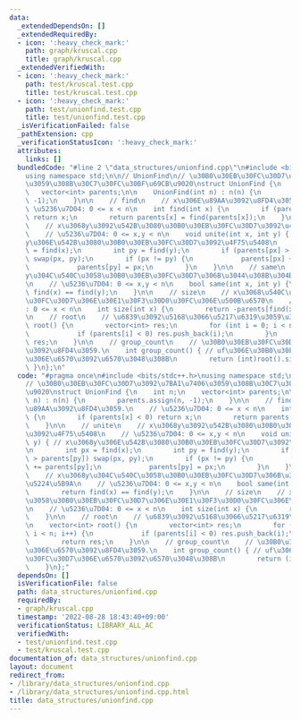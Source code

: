 ```yaml
---
data:
  _extendedDependsOn: []
  _extendedRequiredBy:
  - icon: ':heavy_check_mark:'
    path: graph/kruscal.cpp
    title: graph/kruscal.cpp
  _extendedVerifiedWith:
  - icon: ':heavy_check_mark:'
    path: test/kruscal.test.cpp
    title: test/kruscal.test.cpp
  - icon: ':heavy_check_mark:'
    path: test/unionfind.test.cpp
    title: test/unionfind.test.cpp
  _isVerificationFailed: false
  _pathExtension: cpp
  _verificationStatusIcon: ':heavy_check_mark:'
  attributes:
    links: []
  bundledCode: "#line 2 \"data_structures/unionfind.cpp\"\n#include <bits/stdc++.h>\n\
    using namespace std;\n\n// UnionFind\n// \u30B0\u30EB\u30FC\u30D7\u3092\u7BA1\u7406\
    \u3059\u308B\u30C7\u30FC\u30BF\u69CB\u9020\nstruct UnionFind {\n    int n;\n \
    \   vector<int> parents;\n\n    UnionFind(int n) : n(n) {\n        parents.assign(n,\
    \ -1);\n    }\n\n    // find\n    // x\u306E\u89AA\u3092\u8FD4\u3059.\n    //\
    \ \u5236\u7D04: 0 <= x < n\n    int find(int x) {\n        if (parents[x] < 0)\
    \ return x;\n        return parents[x] = find(parents[x]);\n    }\n\n    // unite\n\
    \    // x\u3068y\u3092\u542B\u3080\u30B0\u30EB\u30FC\u30D7\u3092\u4F75\u5408\n\
    \    // \u5236\u7D04: 0 <= x,y < n\n    void unite(int x, int y) { // x\u3068\
    y\u306E\u542B\u3080\u30B0\u30EB\u30FC\u30D7\u3092\u4F75\u5408\n        int px\
    \ = find(x);\n        int py = find(y);\n        if (parents[px] > parents[py])\
    \ swap(px, py);\n        if (px != py) {\n            parents[px] += parents[py];\n\
    \            parents[py] = px;\n        }\n    }\n\n    // same\n    // x\u3068\
    y\u304C\u540C\u3058\u30B0\u30EB\u30FC\u30D7\u306B\u3044\u308B\u304B\u5224\u5B9A\
    \n    // \u5236\u7D04: 0 <= x,y < n\n    bool same(int x, int y) {\n        return\
    \ find(x) == find(y);\n    }\n\n    // size\n    // x\u3068\u540C\u3058\u30B0\u30EB\
    \u30FC\u30D7\u306E\u30E1\u30F3\u30D0\u30FC\u306E\u500B\u6570\n    // \u5236\u7D04\
    : 0 <= x < n\n    int size(int x) {\n        return -parents[find(x)];\n    }\n\
    \n    // root\n    // \u6839\u3092\u5168\u3066\u5217\u6319\u3059\u308B\n    vector<int>\
    \ root() {\n        vector<int> res;\n        for (int i = 0; i < n; i++) {\n\
    \            if (parents[i] < 0) res.push_back(i);\n        }\n        return\
    \ res;\n    }\n\n    // group_count\n    // \u30B0\u30EB\u30FC\u30D7\u306E\u6570\
    \u3092\u8FD4\u3059.\n    int group_count() { // uf\u306E\u30B0\u30EB\u30FC\u30D7\
    \u306E\u6570\u3092\u6570\u3048\u308B\n        return (int)root().size();\n   \
    \ }\n};\n"
  code: "#pragma once\n#include <bits/stdc++.h>\nusing namespace std;\n\n// UnionFind\n\
    // \u30B0\u30EB\u30FC\u30D7\u3092\u7BA1\u7406\u3059\u308B\u30C7\u30FC\u30BF\u69CB\
    \u9020\nstruct UnionFind {\n    int n;\n    vector<int> parents;\n\n    UnionFind(int\
    \ n) : n(n) {\n        parents.assign(n, -1);\n    }\n\n    // find\n    // x\u306E\
    \u89AA\u3092\u8FD4\u3059.\n    // \u5236\u7D04: 0 <= x < n\n    int find(int x)\
    \ {\n        if (parents[x] < 0) return x;\n        return parents[x] = find(parents[x]);\n\
    \    }\n\n    // unite\n    // x\u3068y\u3092\u542B\u3080\u30B0\u30EB\u30FC\u30D7\
    \u3092\u4F75\u5408\n    // \u5236\u7D04: 0 <= x,y < n\n    void unite(int x, int\
    \ y) { // x\u3068y\u306E\u542B\u3080\u30B0\u30EB\u30FC\u30D7\u3092\u4F75\u5408\
    \n        int px = find(x);\n        int py = find(y);\n        if (parents[px]\
    \ > parents[py]) swap(px, py);\n        if (px != py) {\n            parents[px]\
    \ += parents[py];\n            parents[py] = px;\n        }\n    }\n\n    // same\n\
    \    // x\u3068y\u304C\u540C\u3058\u30B0\u30EB\u30FC\u30D7\u306B\u3044\u308B\u304B\
    \u5224\u5B9A\n    // \u5236\u7D04: 0 <= x,y < n\n    bool same(int x, int y) {\n\
    \        return find(x) == find(y);\n    }\n\n    // size\n    // x\u3068\u540C\
    \u3058\u30B0\u30EB\u30FC\u30D7\u306E\u30E1\u30F3\u30D0\u30FC\u306E\u500B\u6570\
    \n    // \u5236\u7D04: 0 <= x < n\n    int size(int x) {\n        return -parents[find(x)];\n\
    \    }\n\n    // root\n    // \u6839\u3092\u5168\u3066\u5217\u6319\u3059\u308B\
    \n    vector<int> root() {\n        vector<int> res;\n        for (int i = 0;\
    \ i < n; i++) {\n            if (parents[i] < 0) res.push_back(i);\n        }\n\
    \        return res;\n    }\n\n    // group_count\n    // \u30B0\u30EB\u30FC\u30D7\
    \u306E\u6570\u3092\u8FD4\u3059.\n    int group_count() { // uf\u306E\u30B0\u30EB\
    \u30FC\u30D7\u306E\u6570\u3092\u6570\u3048\u308B\n        return (int)root().size();\n\
    \    }\n};"
  dependsOn: []
  isVerificationFile: false
  path: data_structures/unionfind.cpp
  requiredBy:
  - graph/kruscal.cpp
  timestamp: '2022-08-28 18:43:40+09:00'
  verificationStatus: LIBRARY_ALL_AC
  verifiedWith:
  - test/unionfind.test.cpp
  - test/kruscal.test.cpp
documentation_of: data_structures/unionfind.cpp
layout: document
redirect_from:
- /library/data_structures/unionfind.cpp
- /library/data_structures/unionfind.cpp.html
title: data_structures/unionfind.cpp
---
```

